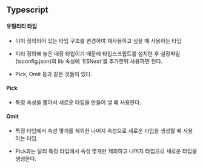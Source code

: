 ## Typescript

#### 유틸리티 타입

- 이미 정의되어 있는 타입 구조를 변경하여 재사용하고 싶을 때 사용하는 타입

- 미리 정의해 놓은 내장 타입이기 때문에 타입스크립트를 설치한 후 설정파일(tsconfig.json)의 lib 속성에 'ESNext'를 추가한뒤 사용하면 된다.

- Pick, Omit 등과 같은 것들이 있다.

#### Pick 

- 특정 속성을 뽑아서 새로운 타입을 만들어 낼 떄 사용한다.


#### Omit

- 특정 타입에서 속성 몇개를 제외한 나머지 속성으로 새로운 타입을 생성할 때 사용하는 타입.

- Pick과는 달리 특정 타입에서 속성 몇개만 제외하고 나머지 타입으로 새로운 타입을 생성한다.

